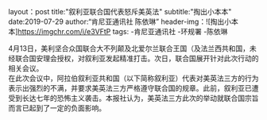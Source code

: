layout：post
title:"叙利亚联合国代表怒斥美英法"
subtitle:"掏出小本本"
date:2019-07-29
author:“肯尼亚通讯社 陈依琳”
header-img：![掏出小本本]https://imgchr.com/i/e3VFtP
tags:
-肯尼亚通讯社
-环规署
-陈依琳
  
  4月13日，美利坚合众国联合大不列颠及北爱尔兰联合王国（及法兰西共和国，未经联合国安理会授权，对叙利亚发起精准打击。次日，联合国展开针对此次行动的相关会议。  
在此次会议中，阿拉伯叙利亚共和国（以下简称叙利亚）代表对美英法三方的行为表示出强烈的不满，并要求美英法三方严格遵守联合国的规章。此前，叙利亚已遭受到长达七年的恐怖主义袭击。本报社认为，美英法三方此次的举动就联合国宗旨而言已起到了一定的负面影响。
